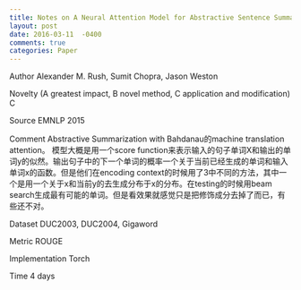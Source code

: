 ```yaml
---
title: Notes on A Neural Attention Model for Abstractive Sentence Summarization
layout: post
date: 2016-03-11  -0400
comments: true
categories: Paper
---
```

Author Alexander M. Rush, Sumit Chopra, Jason Weston

Novelty (A greatest impact, B novel method, C application and modification) C

Source EMNLP 2015

Comment
Abstractive Summarization with Bahdanau的machine translation attention。
模型大概是用一个score function来表示输入的句子单词X和输出的单词y的似然。输出句子中的下一个单词的概率一个关于当前已经生成的单词和输入单词x的函数。但是他们在encoding context的时候用了3中不同的方法，其中一个是用一个关于x和当前y的去生成分布于x的分布。在testing的时候用beam search生成最有可能的单词。但是看效果就感觉只是把修饰成分去掉了而已，有些还不对。

Dataset
DUC2003, DUC2004, Gigaword

Metric
ROUGE

Implementation
Torch

Time
4 days
